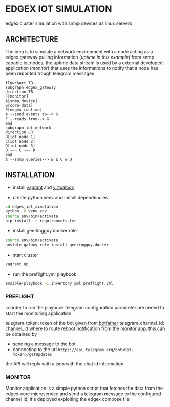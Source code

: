 # EDGEX IOT SIMULATION

edgex cluster simulation with snmp devices as linux servers

## ARCHITECTURE

The idea is to simulate a network environment with a node acting as a edgex gateway pulling information (*uptime in this example*) from snmp capable iot nodes, the uptime data stream is used by a external developed application (*monitor*) that uses the informations to notify that a node has been rebooted trough telegram messages

```mermaid
flowchart TD
subgraph edgex_gateway
direction TB
F[monitor]
A[snmp-device]
G[core-data]
E[edgex runtime]
A --send events to--> G
F --reads from--> G
end
subgraph iot_network
direction LR
B[iot node 1]
C[iot node 2]
D[iot node 3]
B ~~~ C ~~~ D
end
A --snmp queries--> B & C & D
```

## INSTALLATION

- install [vagrant](https://www.vagrantup.com/) and [virtualbox](https://www.virtualbox.org/)

- create python venv and install dependencies

```bash
cd edgex_iot_simulation
python -m venv env 
source env/bin/activate
pip install -r requirements.txt
```

- install geerlingguy.docker role

```bash
source env/bin/activate
ansible-galaxy role install geeringguy.docker
```

- start cluster

```bash
vagrant up
```

- run the preflight.yml playbook


```bash
ansible-playbook -i inventory.yml preflight.yml
```

### PREFLIGHT

in order to run the playbook telegram configuration parameter are neded to start the monitoring application 

telegram_token: token of the bot given from [botfather](https://telegram.me/BotFather)
telegram_channel_id: channel_id where to route reboot notification from the monitor app, this can be obtained by 

-  sending a message to the bot
-  connecting to the url `https://api.telegram.org/bot<bot-token>/getUpdates`

the API will reply with a json with the chat id information


### MONITOR

Monitor application is a simple python script that fetches the data from the edgex-core microservice and send a telegram message to the configured channel id,
it's deployed exploiting the edgex compose file
